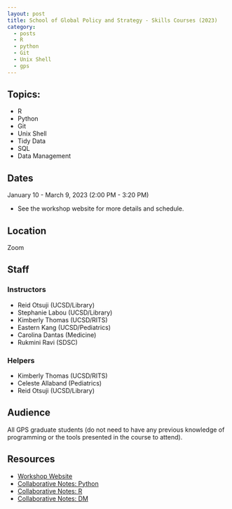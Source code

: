 ```yaml
---
layout: post
title: School of Global Policy and Strategy - Skills Courses (2023)
category:
  - posts
  - R
  - python
  - Git
  - Unix Shell
  - gps
---
```


## Topics:

* R
* Python
* Git
* Unix Shell
* Tidy Data
* SQL
* Data Management

## Dates
January 10 - March 9, 2023 (2:00 PM - 3:20 PM)
* See the workshop website for more details and schedule.


## Location
Zoom


## Staff

### Instructors
* Reid Otsuji (UCSD/Library)
* Stephanie Labou (UCSD/Library)
* Kimberly Thomas (UCSD/RITS)
* Eastern Kang (UCSD/Pediatrics)
* Carolina Dantas (Medicine)
* Rukmini Ravi (SDSC)

### Helpers
* Kimberly Thomas (UCSD/RITS)
* Celeste Allaband (Pediatrics)
* Reid Otsuji (UCSD/Library)


## Audience
All GPS graduate students (do not need to have any previous knowledge of programming or the tools presented in the course to attend).


## Resources
* [Workshop Website](https://ucsdlib.github.io/WIN2023-GPS-Skills-Courses/)
* [Collaborative Notes: Python](https://hackmd.io/@kkt008/gps-python-2023)
* [Collaborative Notes: R](https://hackmd.io/@kkt008/gps-r-2023)
* [Collaborative Notes: DM](https://hackmd.io/@kkt008/gps-dm-2023)
